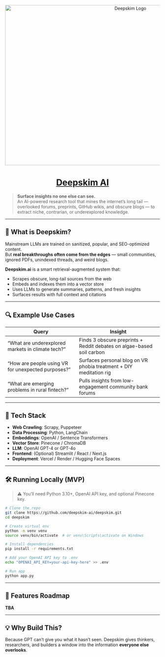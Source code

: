<div align="center">
  <picture>
    <!-- <source srcset="https://raw.githubusercontent.com/deepskim-ai/.github/refs/heads/main/profile/images/deepskim_transparent_logo_.png" media="(prefers-color-scheme: dark)"/> -->
    <img src="https://raw.githubusercontent.com/deepskim-ai/.github/refs/heads/main/profile/images/deepskim_transparent_logo_.png" alt="Deepskim Logo" height=520 width=800 />
  </picture>

  <h1>
    <a href="https://github.com/deepskim-ai">
      Deepskim AI
    </a>
  </h1>
</div>

> **Surface insights no one else can see.**  
> An AI-powered research tool that mines the internet’s long tail — overlooked forums, preprints, GitHub wikis, and obscure blogs — to extract niche, contrarian, or underexplored knowledge.

---

## 🧠 What is Deepskim?

Mainstream LLMs are trained on sanitized, popular, and SEO-optimized content.  
But **real breakthroughs often come from the edges** — small communities, ignored PDFs, unindexed threads, and weird blogs.

**Deepskim.ai** is a smart retrieval-augmented system that:
- Scrapes obscure, long-tail sources from the web
- Embeds and indexes them into a vector store
- Uses LLMs to generate summaries, patterns, and fresh insights
- Surfaces results with full context and citations

---

## 🔍 Example Use Cases

| Query | Insight |
|-------|---------|
| “What are underexplored markets in climate tech?” | Finds 3 obscure preprints + Reddit debates on algae-based soil carbon |
| “How are people using VR for unexpected purposes?” | Surfaces personal blog on VR phobia treatment + DIY meditation rig |
| “What are emerging problems in rural fintech?” | Pulls insights from low-engagement community bank forums |

---

## 🧰 Tech Stack

- **Web Crawling**: Scrapy, Puppeteer
- **Data Processing**: Python, LangChain
- **Embeddings**: OpenAI / Sentence Transformers
- **Vector Store**: Pinecone / ChromaDB
- **LLM**: OpenAI GPT-4 or GPT-4o
- **Frontend**: (Optional) Streamlit / React / Next.js
- **Deployment**: Vercel / Render / Hugging Face Spaces

---

## 🛠️ Running Locally (MVP)

> ⚠️ You’ll need Python 3.10+, OpenAI API key, and optional Pinecone key.

```bash
# Clone the repo
git clone https://github.com/deepskim-ai/deepskim.git
cd deepskim

# Create virtual env
python -m venv venv
source venv/bin/activate  # or venv\Scripts\activate on Windows

# Install dependencies
pip install -r requirements.txt

# Add your OpenAI API key to .env
echo "OPENAI_API_KEY=your-api-key-here" >> .env

# Run app
python app.py
```

---

## 🚧 Features Roadmap

**TBA**

---

## 💡 Why Build This?

Because GPT can’t give you what it hasn’t seen.
Deepskim gives thinkers, researchers, and builders a window into the information **everyone else overlooks**.



